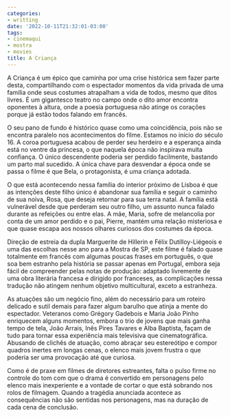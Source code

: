 ```yaml
---
categories:
- writting
date: '2022-10-11T21:32:01-03:00'
tags:
- cinemaqui
- mostra
- movies
title: A Criança
---
```


A Criança é um épico que caminha por uma crise histórica sem fazer parte desta, compartilhando com o espectador momentos da vida privada de uma família onde seus costumes atrapalham a vida de todos, mesmo que ditos livres. É um gigantesco teatro no campo onde o dito amor encontra oponentes à altura, onde a poesia portuguesa não atinge os corações porque já estão todos falando em francês.

O seu pano de fundo é histórico quase como uma coincidência, pois não se encontra paralelo nos acontecimentos do filme. Estamos no início do século 16. A coroa portuguesa acabou de perder seu herdeiro e a esperança ainda está no ventre da princesa, o que naquela época não inspirava muita confiança. O único descendente poderia ser perdido facilmente, bastando um parto mal sucedido. A única chave para desvendar a época onde se passa o filme é que Bela, o protagonista, é uma criança adotada.

O que está acontecendo nessa família do interior próximo de Lisboa é que as intenções deste filho único é abandonar sua família e seguir o caminho de sua noiva, Rosa, que deseja retornar para sua terra natal. A família está vulnerável desde que perderam seu outro filho, um assunto nunca falado durante as refeições ou entre elas. A mãe, Maria, sofre de melancolia por conta de um amor perdido e o pai, Pierre, mantém uma relação misteriosa e que quase escapa aos nossos olhares curiosos dos costumes da época.

Direção de estreia da dupla Marguerite de Hillerin e Félix Dutilloy-Liégeois e uma das escolhas nesse ano para a Mostra de SP, este filme é falado quase totalmente em francês com algumas poucas frases em português, o que soa bem estranho pela história se passar apenas em Portugal, embora seja fácil de compreender pelas notas de produção: adaptado livremente de uma obra literária francesa e dirigido por franceses, as complicações nessa tradução não atingem nenhum objetivo multicultural, exceto a estranheza.

As atuações são um negócio fino, além do necessário para um roteiro delicado e sutil demais para fazer algum barulho que atinja a mente do espectador. Veteranos como Grégory Gadebois e Maria João Pinho enriquecem alguns momentos, embora o trio de jovens que mais ganha tempo de tela, João Arrais, Inês Pires Tavares e Alba Baptista, façam de tudo para tornar essa experiência mais televisiva que cinematográfica. Abusando de clichês de atuação, como abraçar seu estereótipo e compor quadros inertes em longas cenas, o elenco mais jovem frustra o que poderia ser uma provocação até que curiosa.

Como é de praxe em filmes de diretores estreantes, falta o pulso firme no controle do tom com que o drama é convertido em personagens pelo elenco mais inexperiente e a vontade de cortar o que está sobrando nos rolos de filmagem. Quando a tragédia anunciada acontece as consequências não são sentidas nos personagens, mas na duração de cada cena de conclusão.